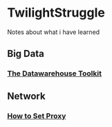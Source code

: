 # TwilightStruggle
Notes about what i have learned

## Big Data 
### [The Datawarehouse Toolkit](Big%20Data/The%20Datawarehouse%20Toolkit.md)

## Network
### [How to Set Proxy](Network/How%20to%20Set%20Proxy.md)
